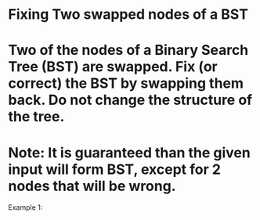 # Fixing Two swapped nodes of a BST

# Two of the nodes of a Binary Search Tree (BST) are swapped. Fix (or correct) the BST by swapping them back. Do not change the structure of the tree.
# Note: It is guaranteed than the given input will form BST, except for 2 nodes that will be wrong.
 
Example 1:
